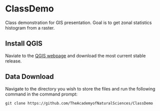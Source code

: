 # ClassDemo
Class demonstration for GIS presentation. Goal is to get zonal statistics histogram from a raster.

## Install QGIS

Naviate to the [QGIS webpage](https://www.qgis.org/en/site/) and download the most current stable release.

## Data Download

Navigate to the directory you wish to store the files and run the following command in the command prompt:

```
git clone https://github.com/TheAcademyofNaturalSciences/ClassDemo
```
